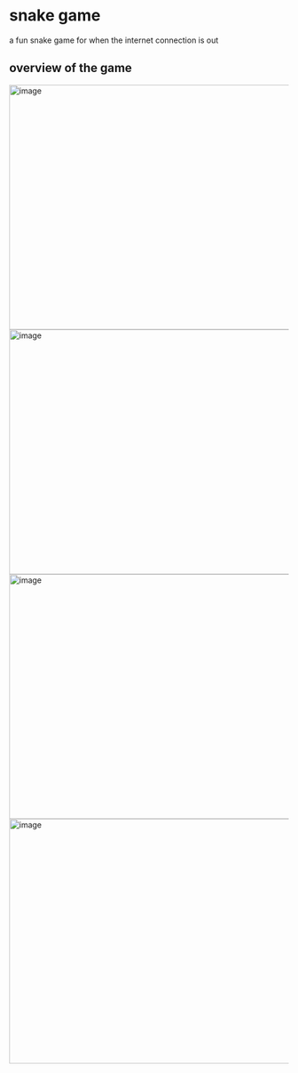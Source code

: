 # snake game
a fun snake game for when the internet connection is out

## overview of the game
<img width="600" height="440" alt="image" src="https://github.com/user-attachments/assets/203a9015-ba1f-46c0-acfd-27ee9e8b1784" />  
<img width="600" height="440" alt="image" src="https://github.com/user-attachments/assets/9479d2ae-f39a-41a1-afbb-b0cf19f2ab1d" />  
<img width="600" height="440" alt="image" src="https://github.com/user-attachments/assets/8d244c5b-2d13-44e7-9e6c-72708e70b772" />  
<img width="600" height="440" alt="image" src="https://github.com/user-attachments/assets/8b4133d5-2939-4995-86b9-f6b2bcadc989" />
